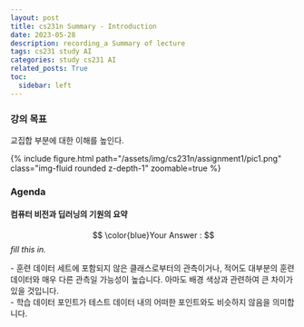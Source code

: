 ```yaml
---
layout: post
title: cs231n Summary - Introduction
date: 2023-05-28
description: recording_a Summary of lecture
tags: cs231 study AI
categories: study cs231 AI
related_posts: True
toc:
  sidebar: left
---
```


### 강의 목표

교집합 부분에 대한 이해를 높인다.

<div class="row mt-3">
    <div class="col-sm mt-3 mt-md-0">
        {% include figure.html path="/assets/img/cs231n/assignment1/pic1.png" class="img-fluid rounded z-depth-1" zoomable=true %}
    </div>
</div>

### Agenda
#### 컴퓨터 비전과 딥러닝의 기원의 요약



$$ \color{blue}Your Answer : $$ *fill this in.*

<p>
- 훈련 데이터 세트에 포함되지 않은 클래스로부터의 관측이거나, 적어도 대부분의 훈련 데이터와 매우 다른 관측일 가능성이 높습니다. 아마도 배경 색상과 관련하여 큰 차이가 있을 것입니다.<br>
- 학습 데이터 포인트가 테스트 데이터 내의 어떠한 포인트와도 비슷하지 않음을 의미합니다.
</p>
